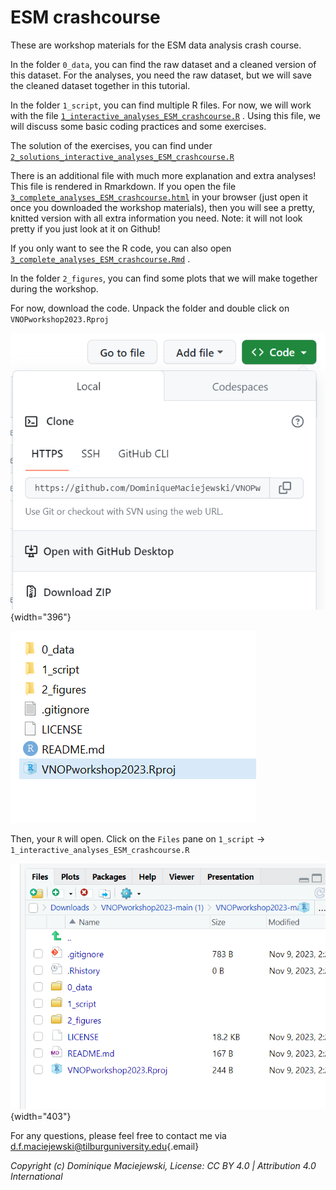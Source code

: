 # ESM crashcourse

These are workshop materials for the ESM data analysis crash course.

In the folder `0_data`, you can find the raw dataset and a cleaned version of this dataset. For the analyses, you need the raw dataset, but we will save the cleaned dataset together in this tutorial.

In the folder `1_script`, you can find multiple R files. For now, we will work with the file [`1_interactive_analyses_ESM_crashcourse.R`](https://github.com/DominiqueMaciejewski/VNOPworkshop2023/blob/main/1_script/1_interactive_analyses_ESM_crashcourse.R) . Using this file, we will discuss some basic coding practices and some exercises.

The solution of the exercises, you can find under [`2_solutions_interactive_analyses_ESM_crashcourse.R`](https://github.com/DominiqueMaciejewski/VNOPworkshop2023/blob/main/1_script/2_solutions_interactive_analyses_ESM_crashcourse.R)

There is an additional file with much more explanation and extra analyses! This file is rendered in Rmarkdown. If you open the file [`3_complete_analyses_ESM_crashcourse.html`](https://github.com/DominiqueMaciejewski/VNOPworkshop2023/blob/main/1_script/3_complete_analyses_ESM_crashcourse.html) in your browser (just open it once you downloaded the workshop materials), then you will see a pretty, knitted version with all extra information you need. Note: it will not look pretty if you just look at it on Github!

If you only want to see the R code, you can also open [`3_complete_analyses_ESM_crashcourse.Rmd`](https://github.com/DominiqueMaciejewski/VNOPworkshop2023/blob/main/1_script/3_complete_analyses_ESM_crashcourse.Rmd) .

In the folder `2_figures`, you can find some plots that we will make together during the workshop.

For now, download the code. Unpack the folder and double click on `VNOPworkshop2023.Rproj`

![](Github.PNG){width="396"}

![](Github2.PNG)

Then, your `R` will open. Click on the `Files` pane on `1_script` -\> `1_interactive_analyses_ESM_crashcourse.R`

![](Github3.PNG){width="403"}

For any questions, please feel free to contact me via [d.f.maciejewski\@tilburguniversity.edu](mailto:d.f.maciejewski@tilburguniversity.edu){.email}

*Copyright (c) Dominique Maciejewski, License: CC BY 4.0 \| Attribution 4.0 International*
